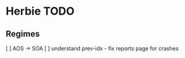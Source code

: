 # Herbie TODO

## Regimes
[ ] AOS -> SOA
    [ ] understand prev-idx
        - fix reports page for crashes
